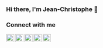 ### Hi there, I'm Jean-Christophe 👋

### Connect with me

[<img align="left" alt="Jean-Christophe Loiseau | LinkedIn" width="22px" src="https://cdn.jsdelivr.net/npm/simple-icons@v3/icons/linkedin.svg" />][linkedin]
[<img align="left" alt="loiseaujc | Twitter" width="22px" src="https://cdn.jsdelivr.net/npm/simple-icons@v3/icons/twitter.svg" />][twitter]
[<img align="left" alt="loiseaujc | GitHub" width="22px" src="https://cdn.jsdelivr.net/npm/simple-icons@v3/icons/github.svg" />][github]
[<img align="left" alt="Jean-Christophe Loiseau | ResearchGate" width="22px" src="https://cdn.jsdelivr.net/npm/simple-icons@3.12.3/icons/researchgate.svg" />][researchgate]
[<img align="left" alt="Jean-Christophe Loiseau | Medium" width="22px" src="https://cdn.jsdelivr.net/npm/simple-icons@3.12.3/icons/medium.svg" />][medium]

[github]: https://github.com/loiseaujc/
[twitter]: https://twitter.com/loiseaujc/
[researchgate]: https://www.researchgate.net/profile/Jean_Christophe_Loiseau/
[linkedin]: https://fr.linkedin.com/in/jean-christophe-loiseau-05832727/
[medium]: https://loiseau-jc.medium.com/

<!--
**loiseaujc/loiseaujc** is a ✨ _special_ ✨ repository because its `README.md` (this file) appears on your GitHub profile.

Here are some ideas to get you started:

- 🔭 I’m currently working on ...
- 🌱 I’m currently learning ...
- 👯 I’m looking to collaborate on ...
- 🤔 I’m looking for help with ...
- 💬 Ask me about ...
- 📫 How to reach me: ...
- 😄 Pronouns: ...
- ⚡ Fun fact: ...
-->
